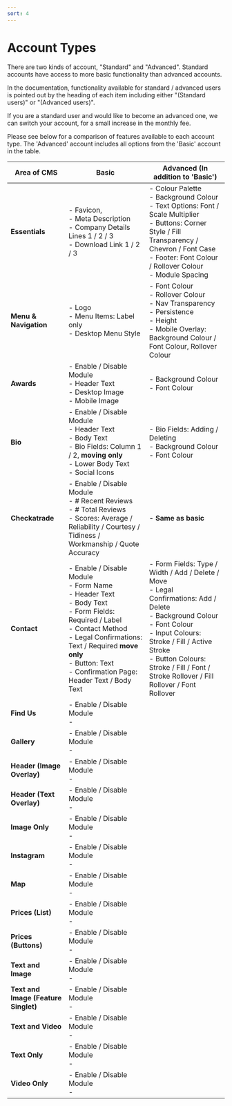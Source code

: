 ```yaml
---
sort: 4
---
```


# Account Types

There are two kinds of account, "Standard" and "Advanced". Standard accounts have access to more basic functionality than advanced accounts.

In the documentation, functionality available for standard / advanced users is pointed out by the heading of each item including either "(Standard users)" or "(Advanced users)".

If you are a standard user and would like to become an advanced one, we can switch your account, for a small increase in the monthly fee.

Please see below for a comparison of features available to each account type. The 'Advanced' account includes all options from the 'Basic' account in the table.

| Area of CMS  | Basic | Advanced (In addition to 'Basic') |
| --- | --- | --- |
| **Essentials** | - Favicon, <br>- Meta Description <br>- Company Details Lines 1 / 2 / 3 <br>- Download Link 1 / 2 / 3 | - Colour Palette <br>- Background Colour <br>- Text Options: Font / Scale Multiplier <br>- Buttons: Corner Style / Fill Transparency / Chevron / Font Case <br>- Footer: Font Colour / Rollover Colour <br>- Module Spacing |
| **Menu & Navigation** | - Logo <br>- Menu Items: Label only <br>- Desktop Menu Style | - Font Colour<br>- Rollover Colour<br>- Nav Transparency <br>- Persistence <br>- Height<br>- Mobile Overlay: Background Colour / Font Colour, Rollover Colour |
| **Awards** | - Enable / Disable Module <br>- Header Text <br>- Desktop Image<br>- Mobile Image | - Background Colour <br>- Font Colour |
| **Bio** | - Enable / Disable Module <br>- Header Text <br>- Body Text <br>- Bio Fields: Column 1 / 2, **moving only**<br>- Lower Body Text<br>- Social Icons | - Bio Fields: Adding / Deleting <br>- Background Colour <br>- Font Colour |
| **Checkatrade** | - Enable / Disable Module <br>- # Recent Reviews <br>- # Total Reviews <br>- Scores: Average / Reliability / Courtesy / Tidiness / Workmanship / Quote Accuracy | **- Same as basic** |
| **Contact** | - Enable / Disable Module <br>- Form Name <br>- Header Text <br>- Body Text <br>- Form Fields: Required / Label <br>- Contact Method <br>- Legal Confirmations: Text / Required **move only** <br>- Button: Text <br>- Confirmation Page: Header Text / Body Text | - Form Fields: Type / Width / Add / Delete / Move <br>- Legal Confirmations: Add / Delete <br>- Background Colour <br>- Font Colour <br>- Input Colours: Stroke / Fill / Active Stroke <br>- Button Colours: Stroke / Fill / Font / Stroke Rollover / Fill Rollover / Font Rollover|
| **Find Us** | - Enable / Disable Module <br>-  |  |
| **Gallery** | - Enable / Disable Module <br>-  |  |
| **Header (Image Overlay)** | - Enable / Disable Module <br>-  |  |
| **Header (Text Overlay)** | - Enable / Disable Module <br>-  |  |
| **Image Only** | - Enable / Disable Module <br>-  |  |
| **Instagram** | - Enable / Disable Module <br>-  |  |
| **Map** | - Enable / Disable Module <br>-  |  |
| **Prices (List)** | - Enable / Disable Module <br>-  |  |
| **Prices (Buttons)** | - Enable / Disable Module <br>-  |  |
| **Text and Image** | - Enable / Disable Module <br>-  |  |
| **Text and Image (Feature Singlet)** | - Enable / Disable Module <br>-  |  |
| **Text and Video** | - Enable / Disable Module <br>-  |  |
| **Text Only** | - Enable / Disable Module <br>-  |  |
| **Video Only** | - Enable / Disable Module <br>-  |  |